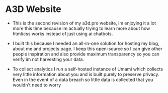 # A3D Website

- This is the second revision of my a3d.pro website, im enjoying it a lot more this time because im actually trying to learn more about how html/css works instead of just using ai chatbots. 

- I built this because I needed an all-in-one solution for hosting my blog, about me and projects page. I keep this open-source so I can give other people inspiration and also provide maximum transparency so you can verify im not harvesting your data.

- To collect analytics I run a self-hosted instance of Umami which collects very little information about you and is built purely to preserve privacy. Even in the event of a data breach so little data is collected that you wouldn't need to worry


